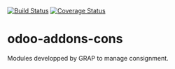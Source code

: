 [![Build Status](https://travis-ci.org/grap/odoo-addons-cons.svg?branch=7.0)](https://travis-ci.org/grap/odoo-addons-cons)
[![Coverage Status](https://coveralls.io/repos/github/grap/odoo-addons-cons/badge.svg?branch=7.0)](https://coveralls.io/github/grap/odoo-addons-cons?branch=7.0)

odoo-addons-cons
================

Modules developped by GRAP to manage consignment.
